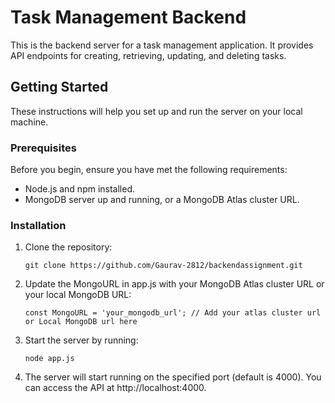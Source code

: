 # Task Management Backend

This is the backend server for a task management application. It provides API endpoints for creating, retrieving, updating, and deleting tasks.

## Getting Started

These instructions will help you set up and run the server on your local machine.

### Prerequisites

Before you begin, ensure you have met the following requirements:

- Node.js and npm installed.
- MongoDB server up and running, or a MongoDB Atlas cluster URL.

### Installation

1. Clone the repository:

   ```shell
   git clone https://github.com/Gaurav-2812/backendassignment.git
   ```
2. Update the MongoURL in app.js with your MongoDB Atlas cluster URL or your local MongoDB URL:

   ```shell
   const MongoURL = 'your_mongodb_url'; // Add your atlas cluster url or Local MongoDB url here
   ```
3. Start the server by running:
   ```shell
   node app.js
   ```
4. The server will start running on the specified port (default is 4000). You can access the API at http://localhost:4000.
